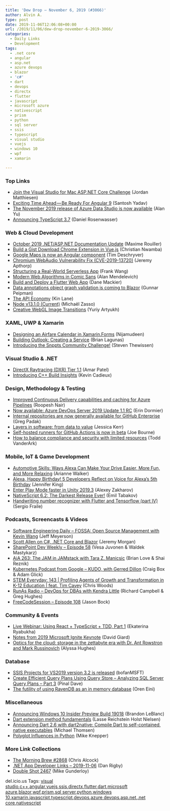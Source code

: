 ```yaml
---
title: 'Dew Drop – November 6, 2019 (#3066)'
author: Alvin A.
type: post
date: 2019-11-06T12:06:08+00:00
url: /2019/11/06/dew-drop-november-6-2019-3066/
categories:
  - Daily Links
  - Development
tags:
  - .net core
  - angular
  - asp.net
  - azure devops
  - blazor
  - 'c#'
  - dart
  - devops
  - directx
  - flutter
  - javascript
  - microsoft azure
  - nativescript
  - prism
  - python
  - sql server
  - ssis
  - typescript
  - visual studio
  - vuejs
  - windows 10
  - wpf
  - xamarin

---
```

### <a name="top"></a>Top Links

  * <a href="https://devblogs.microsoft.com/visualstudio/join-the-visual-studio-for-mac-asp-net-core-challenge/" target="_blank" rel="noopener noreferrer">Join the Visual Studio for Mac ASP.NET Core Challenge</a> (Jordan Matthiesen)
  * <a href="https://blog.angularindepth.com/exciting-time-ahead-be-ready-for-angular-9-b3dbb4078c47?source=rss----e5ed704095b---4" target="_blank" rel="noopener noreferrer">Exciting Time Ahead — Be Ready For Angular 9</a> (Santosh Yadav)
  * <a href="https://cloudblogs.microsoft.com/sqlserver/2019/11/05/the-november-2019-release-of-azure-data-studio-is-now-available/" target="_blank" rel="noopener noreferrer">The November 2019 release of Azure Data Studio is now available</a> (Alan Yu)
  * <a href="https://devblogs.microsoft.com/typescript/announcing-typescript-3-7/" target="_blank" rel="noopener noreferrer">Announcing TypeScript 3.7</a> (Daniel Rosenwasser)



### <a name="web"></a>Web & Cloud Development

  * <a href="https://blog.maximerouiller.com/post/october-2019-net-aspnet-documentation-update/" target="_blank" rel="noopener noreferrer">October 2019 .NET/ASP.NET Documentation Update</a> (Maxime Rouiller)
  * <a href="https://www.telerik.com/blogs/build-a-gist-download-chrome-extension-in-vuejs" target="_blank" rel="noopener noreferrer">Build a Gist Download Chrome Extension in Vue.js</a> (Christian Nwamba)
  * <a href="https://blog.angularindepth.com/google-maps-is-now-an-angular-component-821ec61d2a0?source=rss----e5ed704095b---4" target="_blank" rel="noopener noreferrer">Google Maps is now an Angular component</a> (Tim Deschryver)
  * <a href="https://electronjs.org/blog/cve-2019-13720" target="_blank" rel="noopener noreferrer">Chromium WebAudio Vulnerability Fix (CVE-2019-13720)</a> (Jeremy Apthorp)
  * <a href="https://serverless.com/blog/structuring-a-real-world-serverless-app/" target="_blank" rel="noopener noreferrer">Structuring a Real-World Serverless App</a> (Frank Wang)
  * <a href="https://blog.ailon.org/modern-web-algorithms-in-comic-sans-9e285d5af3be?source=rss-7f6a1877be4b------2" target="_blank" rel="noopener noreferrer">Modern Web Algorithms in Comic Sans</a> (Alan Mendelevich)
  * <a href="https://medium.com/flutter-community/build-and-deploy-a-flutter-web-app-ec217de845cb?source=rss----86fb29d7cc6a---4" target="_blank" rel="noopener noreferrer">Build and Deploy a Flutter Web App</a> (Dane Mackier)
  * <a href="https://gunnarpeipman.com/blazor-data-annotations-object-graph-validation/" target="_blank" rel="noopener noreferrer">Data annotations object graph validation is coming to Blazor</a> (Gunnar Peipman)
  * <a href="https://blog.getpostman.com/2019/11/05/the-api-economy/" target="_blank" rel="noopener noreferrer">The API Economy</a> (Kin Lane)
  * <a href="https://nodejs.org/en/blog/release/v13.1.0" target="_blank" rel="noopener noreferrer">Node v13.1.0 (Current)</a> (Michaël Zasso)
  * <a href="http://feedproxy.google.com/~r/tympanus/~3/SDy-p4FmIfE/" target="_blank" rel="noopener noreferrer">Creative WebGL Image Transitions</a> (Yuriy Artyukh)



### <a name="silverlight"></a>XAML, UWP & Xamarin

  * <a href="https://www.syncfusion.com/blogs/post/designing-an-airfare-calendar-in-xamarin-forms.aspx" target="_blank" rel="noopener noreferrer">Designing an Airfare Calendar in Xamarin.Forms</a> (Nijamudeen)
  * <a href="https://brianlagunas.com/building-outlook-creating-a-service/" target="_blank" rel="noopener noreferrer">Building Outlook: Creating a Service</a> (Brian Lagunas)
  * <a href="https://www.thewissen.io/snppts-community-challenge/" target="_blank" rel="noopener noreferrer">Introducing the Snppts Community Challenge!</a> (Steven Thewissen)



### <a name="dotnet"></a>Visual Studio & .NET

  * <a href="https://devblogs.microsoft.com/directx/dxr-1-1/" target="_blank" rel="noopener noreferrer">DirectX Raytracing (DXR) Tier 1.1</a> (Amar Patel)
  * <a href="https://devblogs.microsoft.com/cppblog/introducing-c-build-insights/" target="_blank" rel="noopener noreferrer">Introducing C++ Build Insights</a> (Kevin Cadieux)



### <a name="design"></a>Design, Methodology & Testing

  * <a href="https://devblogs.microsoft.com/devops/improved-continuous-delivery-capabilities-and-caching-for-azure-pipelines/" target="_blank" rel="noopener noreferrer">Improved Continuous Delivery capabilities and caching for Azure Pipelines</a> (Roopesh Nair)
  * <a href="https://devblogs.microsoft.com/devops/now-available-azure-devops-server-2019-update-1-1-rc/" target="_blank" rel="noopener noreferrer">Now available: Azure DevOps Server 2019 Update 1.1 RC</a> (Erin Dormier)
  * <a href="https://github.blog/2019-11-05-internal-repositories-are-now-generally-available-for-github-enterprise/" target="_blank" rel="noopener noreferrer">Internal repositories are now generally available for GitHub Enterprise</a> (Greg Padak)
  * <a href="https://blog.jessitron.com/2019/11/05/layers-in-software-from-data-to-value/" target="_blank" rel="noopener noreferrer">Layers in software: from data to value</a> (Jessica Kerr)
  * <a href="https://github.blog/2019-11-05-self-hosted-runners-for-github-actions-is-now-in-beta/" target="_blank" rel="noopener noreferrer">Self-hosted runners for GitHub Actions is now in beta</a> (Joe Bourne)
  * <a href="https://www.microsoft.com/security/blog/2019/11/05/balance-compliance-security-vodafone/" target="_blank" rel="noopener noreferrer">How to balance compliance and security with limited resources</a> (Todd VanderArk)



### <a name="mobile"></a>Mobile, IoT & Game Development

  * <a href="https://developer.amazon.com:443/blogs/alexa/post/f4e71e41-c91f-4963-a660-872f13d53307/automotive-skills-ways-alexa-can-make-your-drive-easier-more-fun-and-more-relaxing" target="_blank" rel="noopener noreferrer">Automotive Skills: Ways Alexa Can Make Your Drive Easier, More Fun, and More Relaxing</a> (Arianne Walker)
  * <a href="https://developer.amazon.com:443/blogs/alexa/post/87c12328-ee1c-4016-8644-8b5b5b805632/alexa-happy-birthday-5-developers-reflect-on-voice-for-alexa-s-5th-birthday" target="_blank" rel="noopener noreferrer">Alexa, Happy Birthday! 5 Developers Reflect on Voice for Alexa’s 5th Birthday</a> (Jennifer King)
  * <a href="https://blogs.unity3d.com/2019/11/05/enter-play-mode-faster-in-unity-2019-3/" target="_blank" rel="noopener noreferrer">Enter Play Mode faster in Unity 2019.3</a> (Alexey Zakharov)
  * <a href="https://www.nativescript.org/blog/nativescript-6.2-the-darkest-release-ever" target="_blank" rel="noopener noreferrer">NativeScript 6.2: The Darkest Release Ever!</a> (Emil Tabakov)
  * <a href="https://medium.com/flutter-community/handwriting-number-recognizer-with-flutter-and-tensorflow-part-iv-1a692df04c51?source=rss----86fb29d7cc6a---4" target="_blank" rel="noopener noreferrer">Handwriting number recognizer with Flutter and Tensorflow (part IV)</a> (Sergio Fraile)



### <a name="podcasts"></a>Podcasts, Screencasts & Videos

  * <a href="https://softwareengineeringdaily.com/2019/11/06/fossa-open-source-management-with-kevin-wang/" target="_blank" rel="noopener noreferrer">Software Engineering Daily &#8211; FOSSA: Open Source Management with Kevin Wang</a> (Jeff Meyerson)
  * <a href="http://feedproxy.google.com/~r/geekswithblogs/~3/aokfIyrtgkU/scott-allen-on-c-.net-core-and-blazor.aspx" target="_blank" rel="noopener noreferrer">Scott Allen on C#, .NET Core and Blazor</a> (Jeremy Morgan)
  * <a href="https://developer.microsoft.com/en-us/sharepoint/blogs/sharepoint-dev-weekly-episode-58/" target="_blank" rel="noopener noreferrer">SharePoint Dev Weekly – Episode 58</a> (Vesa Juvonen & Waldek Mastykarz)
  * <a href="https://devchat.tv/adv-in-angular/aia-263-the-jam-in-jamstack-with-tara-z-manicsic" target="_blank" rel="noopener noreferrer">AiA 263: The JAM in JAMstack with Tara Z. Manicsic</a> (Brian Love & Shai Reznik)
  * <a href="https://kubernetespodcast.com/episode/078-kudo/" target="_blank" rel="noopener noreferrer">Kubernetes Podcast from Google &#8211; KUDO, with Gerred Dillon</a> (Craig Box & Adam Glick)
  * <a href="https://remarkablechatter.com/stem-everyday-143-profiling-agents-of-growth-and-transformation-in-k-12-education-feat-tim-cavey/" target="_blank" rel="noopener noreferrer">STEM Everyday: 143 | Profiling Agents of Growth and Transformation in K-12 Education | feat. Tim Cavey</a> (Chris Woods)
  * <a href="http://feedproxy.google.com/~r/RunaAsRadioWma/~3/MS7D0IWgau0/default.aspx" target="_blank" rel="noopener noreferrer">RunAs Radio &#8211; DevOps for DBAs with Kendra Little</a> (Richard Campbell & Greg Hughes)
  * <a href="http://www.youtube.com/watch?v=qWFQJeB1q1M" target="_blank" rel="noopener noreferrer">FreeCodeSession &#8211; Episode 108</a> (Jason Bock)



### <a name="events"></a>Community & Events

  * <a href="https://blog.jetbrains.com/webstorm/2019/11/live-webinar-using-react-typescript-tdd-part-1/" target="_blank" rel="noopener noreferrer">Live Webinar: Using React + TypeScript + TDD, Part 1</a> (Ekaterina Ryabukha)
  * <a href="http://davidgiard.com/2019/11/05/NotesFrom2019MicrosoftIgniteKeynote.aspx" target="_blank" rel="noopener noreferrer">Notes from 2019 Microsoft Ignite Keynote</a> (David Giard)
  * <a href="https://www.microsoft.com/en-us/research/blog/optics-for-the-cloud-storage-in-the-zettabyte-era-with-dr-ant-rowstron-and-mark-russinovich/" target="_blank" rel="noopener noreferrer">Optics for the cloud: storage in the zettabyte era with Dr. Ant Rowstron and Mark Russinovich</a> (Alyssa Hughes)



### <a name="sql"></a>Database

  * <a href="https://techcommunity.microsoft.com/t5/SQL-Server-Integration-Services/SSIS-Projects-for-VS2019-version-3-2-is-released/ba-p/987406" target="_blank" rel="noopener noreferrer">SSIS Projects for VS2019 version 3.2 is released</a> (bofanMSFT)
  * <a href="https://blog.sqlauthority.com/2019/11/06/create-efficient-query-plans-using-query-store-analyzing-sql-server-query-plans-part-3/" target="_blank" rel="noopener noreferrer">Create Efficient Query Plans Using Query Store – Analyzing SQL Server Query Plans – Part 3</a> (Pinal Dave)
  * <a href="http://feedproxy.google.com/~r/AyendeRahien/~3/VrM0hpIg3q8/the-futility-of-using-ravendb-as-an-in-memory-database" target="_blank" rel="noopener noreferrer">The futility of using RavenDB as an in memory database</a> (Oren Eini)



### <a name="misc"></a>Miscellaneous

  * <a href="https://blogs.windows.com/windowsexperience/2019/11/05/announcing-windows-10-insider-preview-build-19018/?WT.mc_id=DX_MVP4025064" target="_blank" rel="noopener noreferrer">Announcing Windows 10 Insider Preview Build 19018</a> (Brandon LeBlanc)
  * <a href="https://medium.com/dartlang/extension-methods-2d466cd8b308?source=rss----23738d481ce8---4" target="_blank" rel="noopener noreferrer">Dart extension method fundamentals</a> (Lasse Reichstein Holst Nielsen)
  * <a href="https://medium.com/dartlang/dart2native-a76c815e6baf?source=rss----23738d481ce8---4" target="_blank" rel="noopener noreferrer">Announcing Dart 2.6 with dart2native: Compile Dart to self-contained, native executables</a> (Michael Thomsen)
  * <a href="https://8thlight.com/blog/mike-knepper/2019/11/05/polyglot-influence-in-python.html" target="_blank" rel="noopener noreferrer">Polyglot Influences in Python</a> (Mike Knepper)



### <a name="links"></a>More Link Collections

  * <a href="http://feedproxy.google.com/~r/ReflectivePerspective/~3/IL8010fsrcY/" target="_blank" rel="noopener noreferrer">The Morning Brew #2868</a> (Chris Alcock)
  * <a href="https://links.danrigby.com/2019/11/app-developer-links-2019-11-06/" target="_blank" rel="noopener noreferrer">.NET App Developer Links &#8211; 2019-11-06</a> (Dan Rigby)
  * <a href="https://afreshcup.com/home/2019/11/06/double-shot-2467.html" target="_blank" rel="noopener noreferrer">Double Shot 2467</a> (Mike Gunderloy)

<div class="wlWriterEditableSmartContent" id="scid:77ECF5F8-D252-44F5-B4EB-D463C5396A79:0d2bdde8-7fb6-4148-ac51-444223478c36" style="margin: 0px; padding: 0px; float: none; display: inline;">
  del.icio.us Tags: <a href="http://del.icio.us/popular/visual+studio" rel="tag">visual studio</a>,<a href="http://del.icio.us/popular/c%2b%2b" rel="tag">c++</a>,<a href="http://del.icio.us/popular/angular" rel="tag">angular</a>,<a href="http://del.icio.us/popular/vuejs" rel="tag">vuejs</a>,<a href="http://del.icio.us/popular/ssis" rel="tag">ssis</a>,<a href="http://del.icio.us/popular/directx" rel="tag">directx</a>,<a href="http://del.icio.us/popular/flutter" rel="tag">flutter</a>,<a href="http://del.icio.us/popular/dart" rel="tag">dart</a>,<a href="http://del.icio.us/popular/microsoft+azure" rel="tag">microsoft azure</a>,<a href="http://del.icio.us/popular/blazor" rel="tag">blazor</a>,<a href="http://del.icio.us/popular/wpf" rel="tag">wpf</a>,<a href="http://del.icio.us/popular/prism" rel="tag">prism</a>,<a href="http://del.icio.us/popular/sql+server" rel="tag">sql server</a>,<a href="http://del.icio.us/popular/python" rel="tag">python</a>,<a href="http://del.icio.us/popular/windows+10" rel="tag">windows 10</a>,<a href="http://del.icio.us/popular/xamarin" rel="tag">xamarin</a>,<a href="http://del.icio.us/popular/javascript" rel="tag">javascript</a>,<a href="http://del.icio.us/popular/typescript" rel="tag">typescript</a>,<a href="http://del.icio.us/popular/devops" rel="tag">devops</a>,<a href="http://del.icio.us/popular/azure+devops" rel="tag">azure devops</a>,<a href="http://del.icio.us/popular/asp.net" rel="tag">asp.net</a>,<a href="http://del.icio.us/popular/.net+core" rel="tag">.net core</a>,<a href="http://del.icio.us/popular/nativescript" rel="tag">nativescript</a>
</div>